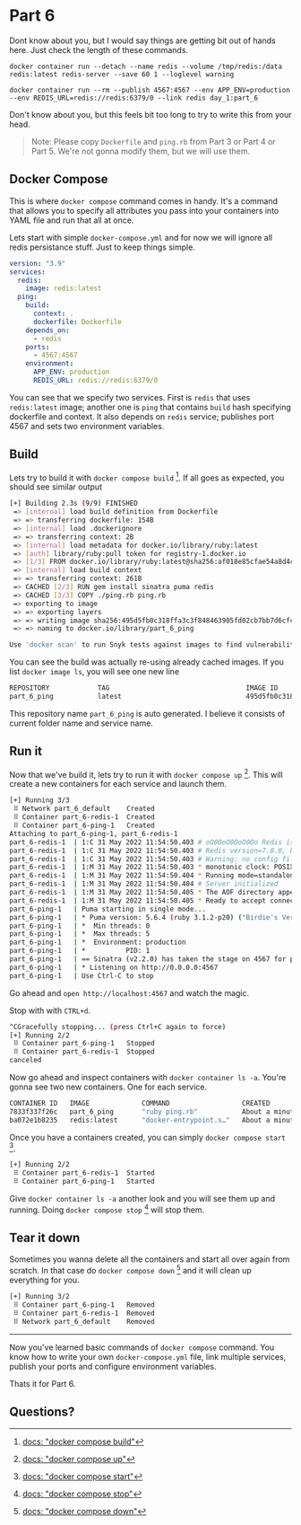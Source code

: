 # Part 6
Dont know about you, but I would say things are getting bit out of hands here. Just check the length of these commands.

`docker container run --detach --name redis --volume /tmp/redis:/data redis:latest redis-server --save 60 1 --loglevel warning`

`docker container run --rm --publish 4567:4567 --env APP_ENV=production --env REDIS_URL=redis://redis:6379/0 --link redis day_1:part_6`

Don't know about you, but this feels bit too long to try to write this from your head.

> Note: Please copy `Dockerfile` and `ping.rb` from Part 3 or Part 4 or Part 5. We're not gonna modify them, but we will use them.

## Docker Compose
This is where `docker compose` command comes in handy. It's a command that allows you to specify all attributes you pass into your containers into YAML file and run that all at once.

Lets start with simple `docker-compose.yml` and for now we will ignore all redis persistance stuff. Just to keep things simple.

```yaml
version: "3.9"
services:
  redis:
    image: redis:latest
  ping:
    build:
      context: .
      dockerfile: Dockerfile
    depends_on:
      - redis
    ports:
      - 4567:4567
    environment:
      APP_ENV: production
      REDIS_URL: redis://redis:6379/0
```

You can see that we specify two services. First is `redis` that uses `redis:latest` image; another one is `ping` that contains `build` hash specifying dockerfile and context. It also depends on `redis` service; publishes port 4567 and sets two environment variables.

## Build
Lets try to build it with `docker compose build` [^1]. If all goes as expected, you should see similar output

```sh
[+] Building 2.3s (9/9) FINISHED
 => [internal] load build definition from Dockerfile                                                                          0.0s
 => => transferring dockerfile: 154B                                                                                          0.0s
 => [internal] load .dockerignore                                                                                             0.0s
 => => transferring context: 2B                                                                                               0.0s
 => [internal] load metadata for docker.io/library/ruby:latest                                                                2.2s
 => [auth] library/ruby:pull token for registry-1.docker.io                                                                   0.0s
 => [1/3] FROM docker.io/library/ruby:latest@sha256:af018e85cfae54a8d4c803640663e26232f49f31bfbe8b876e678e5365bc13ff          0.0s
 => [internal] load build context                                                                                             0.0s
 => => transferring context: 261B                                                                                             0.0s
 => CACHED [2/3] RUN gem install sinatra puma redis                                                                           0.0s
 => CACHED [3/3] COPY ./ping.rb ping.rb                                                                                       0.0s
 => exporting to image                                                                                                        0.0s
 => => exporting layers                                                                                                       0.0s
 => => writing image sha256:495d5fb0c318ffa3c3f848463905fd02cb7bb7d6cfc5944e3264a735d14ac1da                                  0.0s
 => => naming to docker.io/library/part_6_ping                                                                                0.0s

Use 'docker scan' to run Snyk tests against images to find vulnerabilities and learn how to fix them
```

You can see the build was actually re-using already cached images. If you list `docker image ls`, you will see one new line

```sh
REPOSITORY            TAG                                  IMAGE ID       CREATED             SIZE
part_6_ping           latest                               495d5fb0c318   About an hour ago   851MB
```

This repository name `part_6_ping` is auto generated. I believe it consists of current folder name and service name.

## Run it
Now that we've build it, lets try to run it with `docker compose up` [^2]. This will create a new containers for each service and launch them.

```sh
[+] Running 3/3
 ⠿ Network part_6_default    Created                                                                                          0.0s
 ⠿ Container part_6-redis-1  Created                                                                                          0.0s
 ⠿ Container part_6-ping-1   Created                                                                                          0.0s
Attaching to part_6-ping-1, part_6-redis-1
part_6-redis-1  | 1:C 31 May 2022 11:54:50.403 # oO0OoO0OoO0Oo Redis is starting oO0OoO0OoO0Oo
part_6-redis-1  | 1:C 31 May 2022 11:54:50.403 # Redis version=7.0.0, bits=64, commit=00000000, modified=0, pid=1, just started
part_6-redis-1  | 1:C 31 May 2022 11:54:50.403 # Warning: no config file specified, using the default config. In order to specify a config file use redis-server /path/to/redis.conf
part_6-redis-1  | 1:M 31 May 2022 11:54:50.403 * monotonic clock: POSIX clock_gettime
part_6-redis-1  | 1:M 31 May 2022 11:54:50.404 * Running mode=standalone, port=6379.
part_6-redis-1  | 1:M 31 May 2022 11:54:50.404 # Server initialized
part_6-redis-1  | 1:M 31 May 2022 11:54:50.405 * The AOF directory appendonlydir doesn\'t exist
part_6-redis-1  | 1:M 31 May 2022 11:54:50.405 * Ready to accept connections
part_6-ping-1   | Puma starting in single mode...
part_6-ping-1   | * Puma version: 5.6.4 (ruby 3.1.2-p20) ("Birdie's Version")
part_6-ping-1   | *  Min threads: 0
part_6-ping-1   | *  Max threads: 5
part_6-ping-1   | *  Environment: production
part_6-ping-1   | *          PID: 1
part_6-ping-1   | == Sinatra (v2.2.0) has taken the stage on 4567 for production with backup from Puma
part_6-ping-1   | * Listening on http://0.0.0.0:4567
part_6-ping-1   | Use Ctrl-C to stop
```

Go ahead and `open http://localhost:4567` and watch the magic.

Stop with with `CTRL+d`.

```sh
^CGracefully stopping... (press Ctrl+C again to force)
[+] Running 2/2
 ⠿ Container part_6-ping-1   Stopped                                                                                        0.1s
 ⠿ Container part_6-redis-1  Stopped                                                                                        0.1s
canceled
```

Now go ahead and inspect containers with `docker container ls -a`. You're gonna see two new containers. One for each service.

```sh
CONTAINER ID   IMAGE             COMMAND                  CREATED              STATUS                      PORTS        NAMES
7833f337f26c   part_6_ping       "ruby ping.rb"           About a minute ago   Exited (1) 30 seconds ago                part_6-ping-1
ba072e1b8235   redis:latest      "docker-entrypoint.s…"   About a minute ago   Exited (0) 30 seconds ago                part_6-redis-1
```

Once you have a containers created, you can simply `docker compose start` [^3].

```sh
[+] Running 2/2
 ⠿ Container part_6-redis-1  Started                                                                                         0.2s
 ⠿ Container part_6-ping-1   Started                                                                                         0.2s
```

Give `docker container ls -a` another look and you will see them up and running. Doing `docker compose stop` [^4] will stop them.

## Tear it down
Sometimes you wanna delete all the containers and start all over again from scratch. In that case do `docker compose down` [^5] and it will clean up everything for you.

```sh
[+] Running 3/2
 ⠿ Container part_6-ping-1   Removed                                                                                         0.1s
 ⠿ Container part_6-redis-1  Removed                                                                                         0.2s
 ⠿ Network part_6_default    Removed                                                                                         0.0s
```

 ---
 Now you've learned basic commands of `docker compose` command. You know how to write your own `docker-compose.yml` file, link multiple services, publish your ports and configure environment variables.

Thats it for Part 6.

## Questions?

[^1]: [docs: "docker compose build"](https://docs.docker.com/engine/reference/commandline/compose_build/)
[^2]: [docs: "docker compose up"](https://docs.docker.com/engine/reference/commandline/compose_up/)
[^3]: [docs: "docker compose start"](https://docs.docker.com/engine/reference/commandline/compose_start/)
[^4]: [docs: "docker compose stop"](https://docs.docker.com/engine/reference/commandline/compose_stop/)
[^5]: [docs: "docker compose down"](https://docs.docker.com/engine/reference/commandline/compose_down/)
